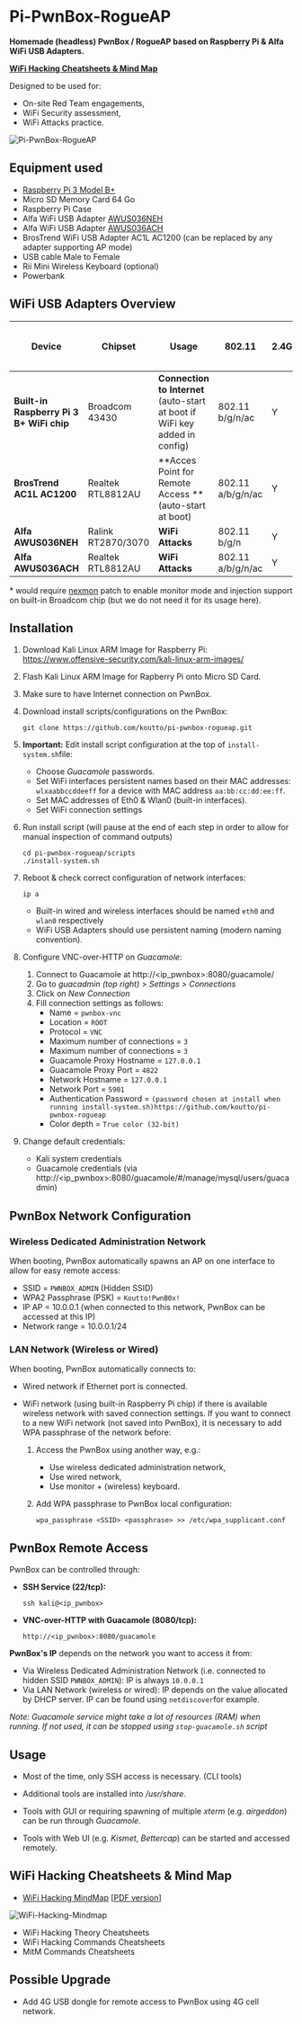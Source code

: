 
Pi-PwnBox-RogueAP
===============================================================================

**Homemade (headless) PwnBox / RogueAP based on Raspberry Pi & Alfa WiFi USB Adapters.**

[**WiFi Hacking Cheatsheets & Mind Map**](#WiFi-Hacking-Cheatsheets-&-Mind-Map)

Designed to be used for:

- On-site Red Team engagements,
- WiFi Security assessment, 
- WiFi Attacks practice.



![Pi-PwnBox-RogueAP](img/pwnbox-rogueap.png)



Equipment used
--------------

- [Raspberry Pi 3 Model B+](https://www.raspberrypi.org/products/raspberry-pi-3-model-b-plus)
- Micro SD Memory Card 64 Go
- Raspberry Pi Case
- Alfa WiFi USB Adapter [AWUS036NEH](https://www.alfa.com.tw/products_detail/10.htm)
- Alfa WiFi USB Adapter [AWUS036ACH](https://www.alfa.com.tw/products_detail/1.htm)
- BrosTrend WiFi USB Adapter AC1L AC1200 (can be replaced by any adapter supporting AP mode)
- USB cable Male to Female
- Rii Mini Wireless Keyboard (optional)
- Powerbank



WiFi USB Adapters Overview
--------------------------

| Device | Chipset  | Usage | 802.11 | 2.4Ghz | 5Ghz | Kali support out-of-box | Monitor Mode | Injection | AP Mode |
|----------|--------|--------|--------|------|-------------------------|--------------|-----------|---------|--------|
| **Built-in Raspberry Pi 3 B+ WiFi chip** | Broadcom 43430 | **Connection to Internet** (auto-start at boot if WiFi key added in config) | 802.11 b/g/n/ac | Y | Y | Y | N* | N* | Y |
| **BrosTrend AC1L AC1200** | Realtek RTL8812AU | **Acces Point for Remote Access **(auto-start at boot) | 802.11 a/b/g/n/ac | Y | Y | N | Y | N | Y |
| **Alfa AWUS036NEH** | Ralink RT2870/3070 | **WiFi Attacks** | 802.11 b/g/n | Y | N | Y | Y | Y | Y |
| **Alfa AWUS036ACH** | Realtek RTL8812AU | **WiFi Attacks** | 802.11 a/b/g/n/ac | Y | Y | Y | Y | Y | Y |

\* would require [nexmon](https://github.com/seemoo-lab/nexmon) patch to enable monitor mode and injection support on built-in Broadcom chip (but we do not need it for its usage here).



Installation
------------

1. Download Kali Linux ARM Image for Raspberry Pi: https://www.offensive-security.com/kali-linux-arm-images/

2. Flash Kali Linux ARM Image for Rapberry Pi onto Micro SD Card.

3. Make sure to have Internet connection on PwnBox.

4. Download install scripts/configurations on the PwnBox:

   ```
   git clone https://github.com/koutto/pi-pwnbox-rogueap.git
   ```

5. **Important:** Edit install script configuration at the top of `install-system.sh`file:

   - Choose *Guacamole* passwords.
   - Set WiFi interfaces persistent names based on their MAC addresses: `wlxaabbccddeeff` for a device with MAC address `aa:bb:cc:dd:ee:ff`.
   - Set MAC addresses of Eth0 & Wlan0 (built-in interfaces).
   - Set WiFi connection settings

6. Run install script (will pause at the end of each step in order to allow for manual inspection of command outputs)

   ```
   cd pi-pwnbox-rogueap/scripts
   ./install-system.sh
   ```

7. Reboot & check correct configuration of network interfaces:

   ```
   ip a
   ```

   - Built-in wired and wireless interfaces should be named `eth0` and `wlan0` respectively
   - WiFi USB Adapters should use persistent naming (modern naming convention).

8. Configure VNC-over-HTTP on *Guacamole*:

   1. Connect to Guacamole at http://<ip_pwnbox>:8080/guacamole/
   2. Go to *guacadmin (top right) > Settings > Connections*
   3. Click on *New Connection*
   4. Fill connection settings as follows:
      - Name = `pwnbox-vnc`
      - Location = `ROOT`
      - Protocol = `VNC`
      - Maximum number of connections = `3`
      - Maximum number of connections = `3`
      - Guacamole Proxy Hostname = `127.0.0.1`
      - Guacamole Proxy Port = `4822`
      - Network Hostname = `127.0.0.1`
      - Network Port = `5901`
      - Authentication Password = `(password chosen at install when running install-system.sh)https://github.com/koutto/pi-pwnbox-rogueap`
      - Color depth = `True color (32-bit)`

9. Change default credentials:
   - Kali system credentials
   - Guacamole credentials (via http://<ip_pwnbox>:8080/guacamole/#/manage/mysql/users/guacadmin)



## PwnBox Network Configuration

### Wireless Dedicated Administration Network

 When booting, PwnBox automatically spawns an AP on one interface to allow for easy remote access:

- SSID = `PWNBOX_ADMIN` (Hidden SSID)
- WPA2  Passphrase (PSK) = `Koutto!PwnB0x!`
- IP AP = 10.0.0.1 (when connected to this network, PwnBox can be accessed at this IP)
- Network range = 10.0.0.1/24

### LAN Network (Wireless or Wired)

When booting, PwnBox automatically connects to:

- Wired network if Ethernet port is connected.

- WiFi network (using built-in Raspberry Pi chip) if there is available wireless network with saved connection settings. If you want to connect to a new WiFi network (not saved into PwnBox), it is necessary to add WPA passphrase of the network before:

  1. Access the PwnBox using another way, e.g.:

     - Use wireless dedicated administration network,
     - Use wired network,
     - Use monitor + (wireless) keyboard.

  2. Add WPA passphrase to PwnBox local configuration:

     ```
     wpa_passphrase <SSID> <passphrase> >> /etc/wpa_supplicant.conf
     ```



## PwnBox Remote Access

PwnBox can be controlled through:

- **SSH Service (22/tcp):**

  ```
  ssh kali@<ip_pwnbox>
  ```

- **VNC-over-HTTP with Guacamole (8080/tcp):** 

  ```
  http://<ip_pwnbox>:8080/guacamole
  ```

**PwnBox's IP** depends on the network you want to access it from:

- Via Wireless Dedicated Administration Network (i.e. connected to hidden SSID `PWNBOX_ADMIN`): IP is always `10.0.0.1`
- Via LAN Network (wireless or wired): IP depends on the value allocated by DHCP server. IP can be found using `netdiscover`for example.

*Note: Guacamole service might take a lot of resources (RAM) when running. If not used, it can be stopped using `stop-guacamole.sh` script*



## Usage

- Most of the time, only SSH access is necessary. (CLI tools)

- Additional tools are installed into */usr/share*.

- Tools with GUI or requiring spawning of multiple *xterm* (e.g. *airgeddon*) can be run through *Guacamole*.

- Tools with Web UI (e.g. *Kismet*, *Bettercap*) can be started and accessed remotely.

  

WiFi Hacking Cheatsheets & Mind Map
-----------------------------------------------

- [WiFi Hacking MindMap](mindmap/WiFi-Hacking-MindMap-v1.png) [[PDF version](mindmap/WiFi-Hacking-MindMap-v1.pdf)]

![WiFi-Hacking-Mindmap](/home/koutto/Bureau/Project-PwnBox/pi-pwnbox-rogueap/mindmap/WiFi-Hacking-MindMap-v1-thumb.png)



- WiFi Hacking Theory Cheatsheets
- WiFi Hacking Commands Cheatsheets
- MitM Commands Cheatsheets



Possible Upgrade
----------------

- Add 4G USB dongle for remote access to PwnBox using 4G cell network.
